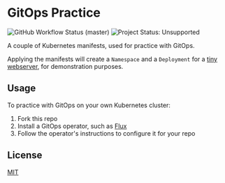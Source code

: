 # GitOps Practice

![GitHub Workflow Status (master)](https://img.shields.io/github/workflow/status/nickstamat/gitops-practice/ci/master)
![Project Status: Unsupported](https://img.shields.io/badge/repo%20status-Unsupported-lightgrey.svg)

A couple of Kubernetes manifests, used for practice with GitOps.

Applying the manifests will create a `Namespace` and a `Deployment` for a [tiny webserver](https://github.com/stefanprodan/podinfo), for demonstration purposes.

## Usage

To practice with GitOps on your own Kubernetes cluster:

1. Fork this repo
2. Install a GitOps operator, such as [Flux](https://docs.fluxcd.io/)
3. Follow the operator's instructions to configure it for your repo

## License

[MIT](https://choosealicense.com/licenses/mit/)
